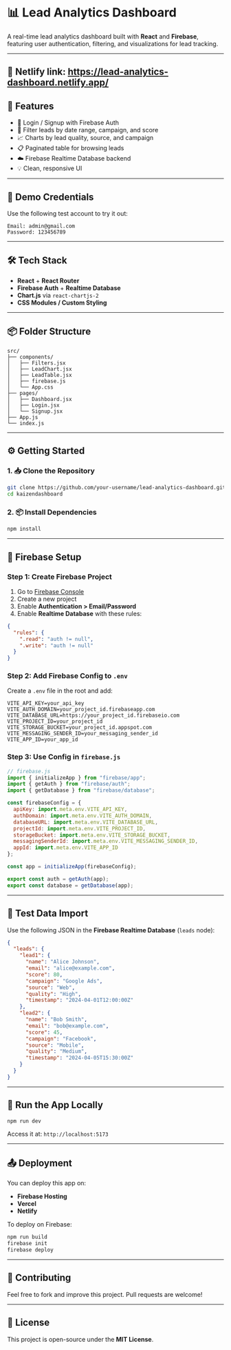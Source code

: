 
# 📊 Lead Analytics Dashboard

A real-time lead analytics dashboard built with **React** and **Firebase**, featuring user authentication, filtering, and visualizations for lead tracking.

---
## 🚀 Netlify link: https://lead-analytics-dashboard.netlify.app/

## 🚀 Features

- 🔐 Login / Signup with Firebase Auth
- 📅 Filter leads by date range, campaign, and score
- 📈 Charts by lead quality, source, and campaign
- 📋 Paginated table for browsing leads
- ☁️ Firebase Realtime Database backend
- 💡 Clean, responsive UI

---

## 🧪 Demo Credentials

Use the following test account to try it out:

```
Email: admin@gmail.com
Password: 123456789
```

---

## 🛠 Tech Stack

- **React** + **React Router**
- **Firebase Auth** + **Realtime Database**
- **Chart.js** via `react-chartjs-2`
- **CSS Modules / Custom Styling**

---

## 📦 Folder Structure

```
src/
├── components/
│   ├── Filters.jsx
│   ├── LeadChart.jsx
│   ├── LeadTable.jsx
│   ├── firebase.js
│   └── App.css
├── pages/
│   ├── Dashboard.jsx
│   ├── Login.jsx
│   └── Signup.jsx
├── App.js
└── index.js
```

---

## ⚙️ Getting Started

### 1. 📥 Clone the Repository

```bash
git clone https://github.com/your-username/lead-analytics-dashboard.git
cd kaizendashboard
```

### 2. 📦 Install Dependencies

```bash
npm install
```

---

## 🔐 Firebase Setup

### Step 1: Create Firebase Project

1. Go to [Firebase Console](https://console.firebase.google.com)
2. Create a new project
3. Enable **Authentication > Email/Password**
4. Enable **Realtime Database** with these rules:

```json
{
  "rules": {
    ".read": "auth != null",
    ".write": "auth != null"
  }
}
```

### Step 2: Add Firebase Config to `.env`

Create a `.env` file in the root and add:

```env
VITE_API_KEY=your_api_key
VITE_AUTH_DOMAIN=your_project_id.firebaseapp.com
VITE_DATABASE_URL=https://your_project_id.firebaseio.com
VITE_PROJECT_ID=your_project_id
VITE_STORAGE_BUCKET=your_project_id.appspot.com
VITE_MESSAGING_SENDER_ID=your_messaging_sender_id
VITE_APP_ID=your_app_id
```

### Step 3: Use Config in `firebase.js`

```js
// firebase.js
import { initializeApp } from "firebase/app";
import { getAuth } from "firebase/auth";
import { getDatabase } from "firebase/database";

const firebaseConfig = {
  apiKey: import.meta.env.VITE_API_KEY,
  authDomain: import.meta.env.VITE_AUTH_DOMAIN,
  databaseURL: import.meta.env.VITE_DATABASE_URL,
  projectId: import.meta.env.VITE_PROJECT_ID,
  storageBucket: import.meta.env.VITE_STORAGE_BUCKET,
  messagingSenderId: import.meta.env.VITE_MESSAGING_SENDER_ID,
  appId: import.meta.env.VITE_APP_ID
};

const app = initializeApp(firebaseConfig);

export const auth = getAuth(app);
export const database = getDatabase(app);
```

---

## 🧪 Test Data Import

Use the following JSON in the **Firebase Realtime Database** (`leads` node):

```json
{
  "leads": {
    "lead1": {
      "name": "Alice Johnson",
      "email": "alice@example.com",
      "score": 80,
      "campaign": "Google Ads",
      "source": "Web",
      "quality": "High",
      "timestamp": "2024-04-01T12:00:00Z"
    },
    "lead2": {
      "name": "Bob Smith",
      "email": "bob@example.com",
      "score": 45,
      "campaign": "Facebook",
      "source": "Mobile",
      "quality": "Medium",
      "timestamp": "2024-04-05T15:30:00Z"
    }
  }
}
```

---

## 🧪 Run the App Locally

```bash
npm run dev
```

Access it at: `http://localhost:5173`

---

## 📤 Deployment

You can deploy this app on:

- **Firebase Hosting**
- **Vercel**
- **Netlify**

To deploy on Firebase:

```bash
npm run build
firebase init
firebase deploy
```

---

## 🤝 Contributing

Feel free to fork and improve this project. Pull requests are welcome!

---

## 📄 License

This project is open-source under the **MIT License**.
